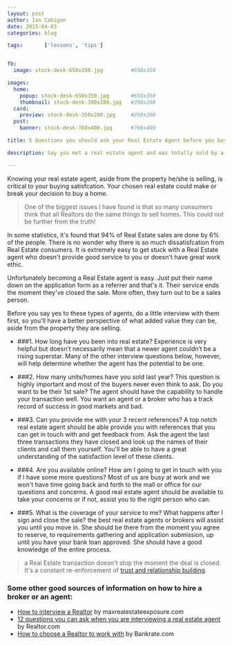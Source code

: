 ```yaml
---
layout: post
author: Ian Cabigon
date: 2015-04-03
categories: blog

tags:		['lessons', 'tips']


fb:
  image: stock-desk-650x350.jpg         #650x350

images:
  home:
    popup: stock-desk-650x350.jpg       #650x350
    thumbnail: stock-desk-390x280.jpg   #390x280
  card:
    preview: stock-desk-350x200.jpg     #350x200
  post:
    banner: stock-desk-760x400.jpg      #760x400

title: 5 Questions you should ask your Real Estate Agent before you buy from them.

description: Say you met a real estate agent and was totally sold by a condominium he's trying to sell. Before you say yes, ask these 5 questions first. This will determine if you'll be satisfied with her service to you.

---
```


Knowing your real estate agent, aside from the property he/she is selling, is critical to your buying satisfcation. Your chosen real estate could make or break your decision to buy a home. 

> One of the biggest issues I have found is that so many consumers think that all Realtors do the same things to sell homes. This could not be further from the truth!

In some statistics, it's found that 94% of Real Estate sales are done by 6% of the people. There is no wonder why there is so much dissatisfcation from Real Estate consumers. It is extremely easy to get stuck with a Real Estate agent who doesn't provide good service to you or doesn't have great work ethic.

Unfortunately becoming a Real Estate agent is easy. Just put their name down on the application form as a referrer and that's it. Their service ends the moment they've closed the sale. More often, they turn out to be a sales person. 

Before you say yes to these types of agents, do a little interview with them first, so you'll have a better perspective of what added value they can be, aside from the property they are selling.

- ###1. How long have you been into real estate? 
Experience is very helpful but doesn’t necessarily mean that a newer agent couldn’t be a rising superstar. Many of the other interview questions below, however, will help determine whether the agent has the potential to be one.

- ###2. How many units/homes have you sold last year?
This question is highly important and most of the buyers never even think to ask. Do you want to be their 1st sale? The agent should have the capability to handle your transaction well. You want an agent or a broker who has a track record of success in good markets and bad.

- ###3. Can you provide me with your 3 recent references?
A top notch real estate agent should be able provide you with references that you can get in touch with and get feedback from. Ask the agent the last three transactions they have closed and look up the names of their clients and call them yourself. You'll be able to have a great understanding of the satisfaction level of these clients.

- ###4. Are you available online? How am I going to get in touch with you if I have some more questions?
Most of us are busy at work and we won't have time going back and forth to the mall or office for our questions and concerns. A good real estate agent should be available to take your concerns or if not, assist you to the right person who can.

- ###5. What is the coverage of your service to me? What happens after I sign and close the sale?
the best real estate agents or brokers will assist you until you move in. She should be there from the moment you agree to reserve, to requirements gathering and application submission, up until you have your bank loan approved. She should have a good knowledge of the entire process.

> a Real Estate transaction doesn't stop the moment the deal is closed. It's a constant re-enforcement of [trust and relationship building][trust].

### Some other good sources of information on how to hire a broker or an agent:

- [How to interview a Realtor][maxrealestateexposure] by maxrealestateexposure.com
- [12 questions you can ask when you are interviewing a real estate agent][realtor] by Realtor.com
- [How to choose a Realtor to work with][bankrate] by Bankrate.com

[maxrealestateexposure]: http://www.maxrealestateexposure.com/greater-metro-west-ma-home-sellers/interviewing-a-realtor/
[realtor]: http://realtormag.realtor.org/sales-and-marketing/handouts-for-customers/for-sellers/12-questions-ask-when-choosing-your-realtor
[bankrate]: http://realtormag.realtor.org/sales-and-marketing/handouts-for-customers/for-sellers/12-questions-ask-when-choosing-your-realtor
[trust]: https://cebuhomepages.com/blog/2014/03/04/trust-what-every-client-requires.html
